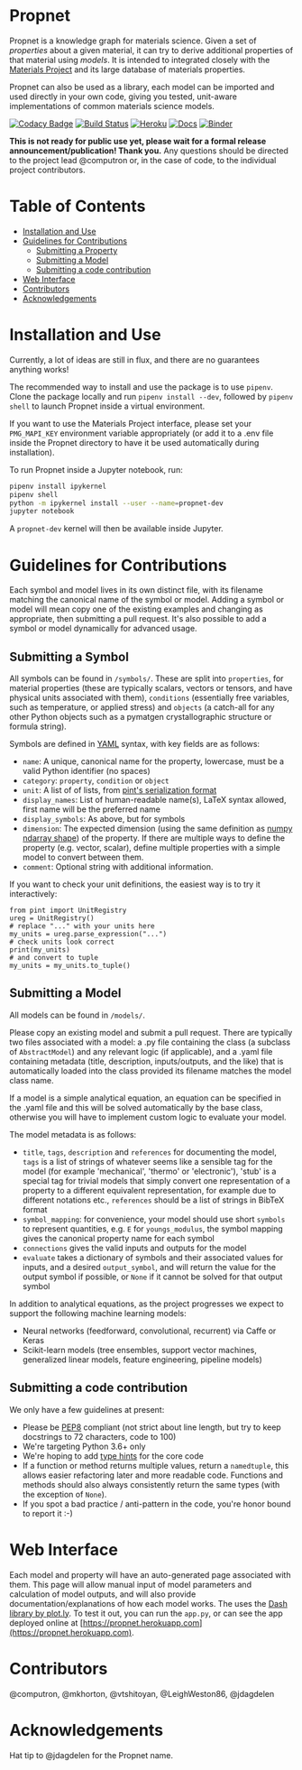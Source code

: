 # Propnet

Propnet is a knowledge graph for materials science. Given a set of *properties* about a given material, it can try to derive additional properties of that material using *models*. It is intended to integrated closely with the [Materials Project](http://materialsproject.org) and its large database of materials properties.

Propnet can also be used as a library, each model can be imported and used directly in your own code, giving you tested, unit-aware implementations of common materials science models.

[![Codacy Badge](https://api.codacy.com/project/badge/Grade/0803e3ca599a4250bb3ec2bb16b4b911)](https://www.codacy.com/app/mkhorton/propnet?utm_source=github.com&utm_medium=referral&utm_content=materialsintelligence/propnet&utm_campaign=badger)
[![Build Status](https://travis-ci.org/materialsintelligence/propnet.svg?branch=master)](https://travis-ci.org/materialsintelligence/propnet) [![Heroku](https://heroku-badge.herokuapp.com/?app=propnet&svg=1)](https://propnet.herokuapp.com) [![Docs](https://readthedocs.org/projects/propnet/badge/?version=latest)](https://readthedocs.org/projects/propnet/badge/?version=latest) [![Binder](https://mybinder.org/badge.svg)](https://mybinder.org/v2/gh/materialsintelligence/propnet/master?filepath=demo%2FGetting%20Started.ipynb)

**This is not ready for public use yet, please wait for a formal release announcement/publication! Thank you.** Any questions should be directed to the project lead @computron or, in the case of code, to the individual project contributors.

# Table of Contents

* [Installation and Use](#installation-and-use)
* [Guidelines for Contributions](#guidelines-for-contributions)
  * [Submitting a Property](#submitting-a-property)
  * [Submitting a Model](#submitting-a-model)
  * [Submitting a code contribution](#submitting-a-code-contribution)
* [Web Interface](#web-interface)
* [Contributors](#contributors) 
* [Acknowledgements](#acknowledgements)

# Installation and Use

Currently, a lot of ideas are still in flux, and there are no guarantees anything works!

The recommended way to install and use the package is to use `pipenv`. Clone the package locally and run `pipenv install --dev`, followed by `pipenv shell` to launch Propnet inside a virtual environment.

If you want to use the Materials Project interface, please set your `PMG_MAPI_KEY` environment variable appropriately (or add it to a .env file inside the Propnet directory to have it be used automatically during installation).

To run Propnet inside a Jupyter notebook, run:

```bash
pipenv install ipykernel
pipenv shell
python -m ipykernel install --user --name=propnet-dev
jupyter notebook
```

A `propnet-dev` kernel will then be available inside Jupyter.


# Guidelines for Contributions

Each symbol and model lives in its own distinct file, with its filename matching the canonical name of the symbol or model. Adding a symbol or model will mean copy one of the existing examples and changing as appropriate, then submitting a pull request. It's also possible to add a symbol or model dynamically for advanced usage.

## Submitting a Symbol

All symbols can be found in `/symbols/`. These are split into `properties`, for material properties (these are typically scalars, vectors or tensors, and have physical units associated with them), `conditions` (essentially free variables, such as temperature, or applied stress) and `objects` (a catch-all for any other Python objects such as a pymatgen crystallographic structure or formula string).

Symbols are defined in [YAML](http://yaml.org) syntax, with key fields are as follows:

* `name`: A unique, canonical name for the property, lowercase, must be a valid Python identifier (no spaces)
* `category`: `property`, `condition` or `object`
* `unit`: A list of of lists, from [pint's serialization format](http://pint.readthedocs.io/en/latest/serialization.html)
* `display_names`: List of human-readable name(s), LaTeX syntax allowed, first name will be the preferred name
* `display_symbols`: As above, but for symbols
* `dimension`: The expected dimension (using the same definition as [numpy ndarray shape](https://docs.scipy.org/doc/numpy-1.13.0/reference/generated/numpy.ndarray.shape.html)) of the property. If there are multiple ways to define the property (e.g. vector, scalar), define multiple properties with a simple model to convert between them.
* `comment`: Optional string with additional information.

If you want to check your unit definitions, the easiest way is to try it interactively:

```
from pint import UnitRegistry
ureg = UnitRegistry()
# replace "..." with your units here
my_units = ureg.parse_expression("...")
# check units look correct
print(my_units)
# and convert to tuple
my_units = my_units.to_tuple()
```

## Submitting a Model

All models can be found in `/models/`.

Please copy an existing model and submit a pull request. There are typically two files associated with a model: a .py file containing the class (a subclass of `AbstractModel`) and any relevant logic (if applicable), and a .yaml file containing metadata (title, description, inputs/outputs, and the like) that is automatically loaded into the class provided its filename matches the model class name.

If a model is a simple analytical equation, an equation can be specified in the .yaml file and this will be solved automatically by the base class, otherwise you will have to implement custom logic to evaluate your model.

The model metadata is as follows:

* `title`, `tags`, `description` and `references` for documenting the model, `tags` is a list of strings of whatever seems like a sensible tag for the model (for example 'mechanical', 'thermo' or 'electronic'), 'stub' is a special tag for trivial models that simply convert one representation of a property to a different equivalent representation, for example due to different notations etc., `references` should be a list of strings in BibTeX format
* `symbol_mapping`: for convenience, your model should use short `symbols` to represent quantities, e.g. `E` for `youngs_modulus`, the symbol mapping gives the canonical property name for each symbol
* `connections` gives the valid inputs and outputs for the model
* `evaluate` takes a dictionary of symbols and their associated values for inputs, and a desired `output_symbol`, and will return the value for the output symbol if possible, or `None` if it cannot be solved for that output symbol

In addition to analytical equations, as the project progresses we expect to support the following machine learning models:

* Neural networks (feedforward, convolutional, recurrent) via Caffe or Keras
* Scikit-learn models (tree ensembles, support vector machines, generalized linear models, feature engineering, pipeline models)

## Submitting a code contribution

We only have a few guidelines at present:

* Please be [PEP8](https://www.python.org/dev/peps/pep-0008/) compliant (not strict about line length, but try to keep docstrings to 72 characters, code to 100)
* We're targeting Python 3.6+ only
* We're hoping to add [type hints](https://www.python.org/dev/peps/pep-0484/) for the core code
* If a function or method returns multiple values, return a `namedtuple`, this allows easier refactoring later and more readable code. Functions and methods should also always consistently return the same types (with the exception of `None`).
* If you spot a bad practice / anti-pattern in the code, you're honor bound to report it :-)

# Web Interface

Each model and property will have an auto-generated page associated with them. This page will allow manual input of model parameters and calculation of model outputs, and will also provide documentation/explanations of how each model works. The uses the [Dash library by plot.ly](https://plot.ly/products/dash/). To test it out, you can run the `app.py`, or can see the app deployed online at [https://propnet.herokuapp.com](https://propnet.herokuapp.com).

# Contributors

@computron, @mkhorton, @vtshitoyan, @LeighWeston86, @jdagdelen

# Acknowledgements

Hat tip to @jdagdelen for the Propnet name.
